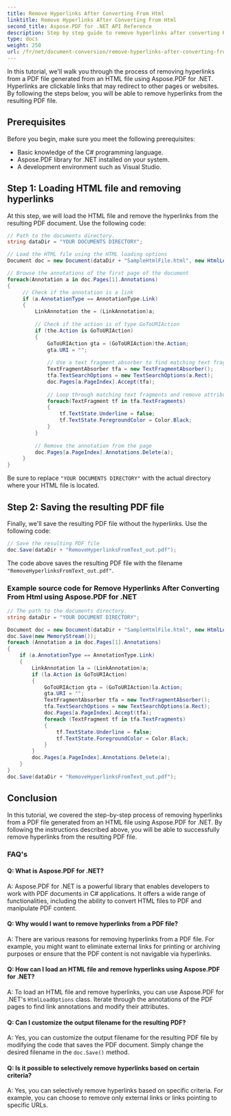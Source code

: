 ```yaml
---
title: Remove Hyperlinks After Converting From Html
linktitle: Remove Hyperlinks After Converting From Html
second_title: Aspose.PDF for .NET API Reference
description: Step by step guide to remove hyperlinks after converting HTML to PDF using Aspose.PDF for .NET.
type: docs
weight: 250
url: /fr/net/document-conversion/remove-hyperlinks-after-converting-from-html/
---
```

In this tutorial, we'll walk you through the process of removing hyperlinks from a PDF file generated from an HTML file using Aspose.PDF for .NET. Hyperlinks are clickable links that may redirect to other pages or websites. By following the steps below, you will be able to remove hyperlinks from the resulting PDF file.

## Prerequisites
Before you begin, make sure you meet the following prerequisites:

- Basic knowledge of the C# programming language.
- Aspose.PDF library for .NET installed on your system.
- A development environment such as Visual Studio.

## Step 1: Loading HTML file and removing hyperlinks
At this step, we will load the HTML file and remove the hyperlinks from the resulting PDF document. Use the following code:

```csharp
// Path to the documents directory.
string dataDir = "YOUR DOCUMENTS DIRECTORY";

// Load the HTML file using the HTML loading options
Document doc = new Document(dataDir + "SampleHtmlFile.html", new HtmlLoadOptions());

// Browse the annotations of the first page of the document
foreach(Annotation a in doc.Pages[1].Annotations)
{
     // Check if the annotation is a link
     if (a.AnnotationType == AnnotationType.Link)
     {
         LinkAnnotation the = (LinkAnnotation)a;
        
         // Check if the action is of type GoToURIAction
         if (the.Action is GoToURIAction)
         {
             GoToURIAction gta = (GoToURIAction)the.Action;
             gta.URI = "";
            
             // Use a text fragment absorber to find matching text fragments
             TextFragmentAbsorber tfa = new TextFragmentAbsorber();
             tfa.TextSearchOptions = new TextSearchOptions(a.Rect);
             doc.Pages[a.PageIndex].Accept(tfa);
            
             // Loop through matching text fragments and remove attributes from hyperlinks
             foreach(TextFragment tf in tfa.TextFragments)
             {
                 tf.TextState.Underline = false;
                 tf.TextState.ForegroundColor = Color.Black;
             }
         }
        
         // Remove the annotation from the page
         doc.Pages[a.PageIndex].Annotations.Delete(a);
     }
}
```

Be sure to replace `"YOUR DOCUMENTS DIRECTORY"` with the actual directory where your HTML file is located.

## Step 2: Saving the resulting PDF file
Finally, we'll save the resulting PDF file without the hyperlinks. Use the following code:

```csharp
// Save the resulting PDF file
doc.Save(dataDir + "RemoveHyperlinksFromText_out.pdf");
```

The code above saves the resulting PDF file with the filename `"RemoveHyperlinksFromText_out.pdf"`.

### Example source code for Remove Hyperlinks After Converting From Html using Aspose.PDF for .NET

```csharp
// The path to the documents directory.
string dataDir = "YOUR DOCUMENT DIRECTORY";

Document doc = new Document(dataDir + "SampleHtmlFile.html", new HtmlLoadOptions());
doc.Save(new MemoryStream());
foreach (Annotation a in doc.Pages[1].Annotations)
{
	if (a.AnnotationType == AnnotationType.Link)
	{
		LinkAnnotation la = (LinkAnnotation)a;
		if (la.Action is GoToURIAction)
		{
			GoToURIAction gta = (GoToURIAction)la.Action;
			gta.URI = "";
			TextFragmentAbsorber tfa = new TextFragmentAbsorber();
			tfa.TextSearchOptions = new TextSearchOptions(a.Rect);
			doc.Pages[a.PageIndex].Accept(tfa);
			foreach (TextFragment tf in tfa.TextFragments)
			{
				tf.TextState.Underline = false;
				tf.TextState.ForegroundColor = Color.Black;
			}
		}
		doc.Pages[a.PageIndex].Annotations.Delete(a);
	}
}
doc.Save(dataDir + "RemoveHyperlinksFromText_out.pdf");
```

## Conclusion
In this tutorial, we covered the step-by-step process of removing hyperlinks from a PDF file generated from an HTML file using Aspose.PDF for .NET. By following the instructions described above, you will be able to successfully remove hyperlinks from the resulting PDF file.

### FAQ's

#### Q: What is Aspose.PDF for .NET?

A: Aspose.PDF for .NET is a powerful library that enables developers to work with PDF documents in C# applications. It offers a wide range of functionalities, including the ability to convert HTML files to PDF and manipulate PDF content.

#### Q: Why would I want to remove hyperlinks from a PDF file?

A: There are various reasons for removing hyperlinks from a PDF file. For example, you might want to eliminate external links for printing or archiving purposes or ensure that the PDF content is not navigable via hyperlinks.

#### Q: How can I load an HTML file and remove hyperlinks using Aspose.PDF for .NET?

A: To load an HTML file and remove hyperlinks, you can use Aspose.PDF for .NET's `HtmlLoadOptions` class. Iterate through the annotations of the PDF pages to find link annotations and modify their attributes.

#### Q: Can I customize the output filename for the resulting PDF?

A: Yes, you can customize the output filename for the resulting PDF file by modifying the code that saves the PDF document. Simply change the desired filename in the `doc.Save()` method.

#### Q: Is it possible to selectively remove hyperlinks based on certain criteria?

A: Yes, you can selectively remove hyperlinks based on specific criteria. For example, you can choose to remove only external links or links pointing to specific URLs.